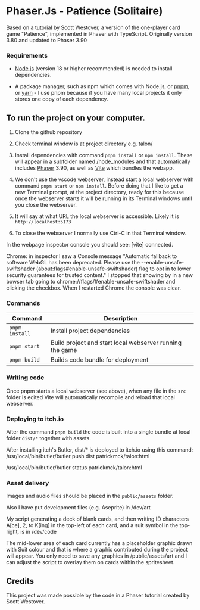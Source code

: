 # Phaser.Js - Patience (Solitaire)

Based on a tutorial by Scott Westover, a version of the one-player card game "Patience", implemented in Phaser with TypeScript. Originally version 3.80 and updated to Phaser 3.90

### Requirements

- [Node.js](https://nodejs.org) (version 18 or higher recommended) is needed to install dependencies.

- A package manager, such as npm which comes with Node.js, or [pnpm](https://pnpm.io/), or [yarn](https://yarnpkg.com/) - I use pnpm because if you have many local projects it only stores one copy of each dependency.

## To run the project on your computer.

1. Clone the github repository

2. Check terminal window is at project directory e.g. talon/

3. Install dependencies with command `pnpm install` or `npm install`. These will appear in a subfolder named /node_modules and that automatically includes [Phaser](https://phaser.io) 3.90, as well as [Vite](https://vitejs.dev/) which bundles the webapp.

4. We don't use the vscode webserver, instead start a local webserver with command `pnpm start` or `npm install`. Before doing that I like to get a new Terminal prompt, at the project directory, ready for this because once the webserver starts it will be running in its Terminal windows until you close the webserver.

5. It will say at what URL the local webserver is accessible. Likely it is `http://localhost:5173`

6. To close the webserver I normally use Ctrl-C in that Terminal window.

In the webpage inspector console you should see: [vite] connected.

Chrome: in inspector I saw a Console message "Automatic fallback to software WebGL has been deprecated. Please use the --enable-unsafe-swiftshader (about:flags#enable-unsafe-swiftshader) flag to opt in to lower security guarantees for trusted content." I stopped that showing by in a new bowser tab going to chrome://flags/#enable-unsafe-swiftshader and clicking the checkbox. When I restarted Chrome the console was clear.

### Commands

| Command | Description |
|---------|-------------|
| `pnpm install` | Install project dependencies |
| `pnpm start` | Build project and start local webserver running the game |
| `pnpm build` | Builds code bundle for deployment |

### Writing code

Once pnpm starts a local webserver (see above), when any file in the `src` folder is edited Vite will automatically recompile and reload that local webserver. 

### Deploying to itch.io

After the command `pnpm build` the code is built into a single bundle at local folder `dist/*` together with assets.

After installing itch's Butler, 
dist/* is deployed to itch.io using this command:
/usr/local/bin/butler/butler push dist patrickmck/talon:html

/usr/local/bin/butler/butler status patrickmck/talon:html  

### Asset delivery

Images and audio files should be placed in the `public/assets` folder.

Also I have put development files (e.g. Aseprite) in /dev/art

My script generating a deck of blank cards, and then writing ID characters A[ce], 2, to K[ing] in the top-left of each card, and a suit symbol in the top-right, is in /dev/code

The mid-lower area of each card currently has a placeholder graphic drawn with Suit colour and that is where a graphic contributed during the project will appear. You only need to save any graphics in /public/assets/art and I can adjust the script to overlay them on cards within the spritesheet.

## Credits

This project was made possible by the code in a Phaser tutorial created by Scott Westover.

